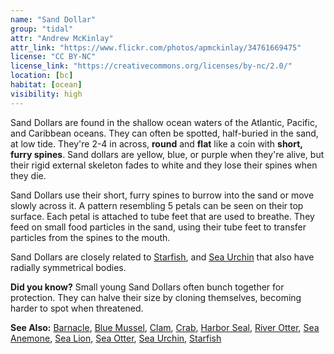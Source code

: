 ```yaml
---
name: "Sand Dollar"
group: "tidal"
attr: "Andrew McKinlay"
attr_link: "https://www.flickr.com/photos/apmckinlay/34761669475"
license: "CC BY-NC"
license_link: "https://creativecommons.org/licenses/by-nc/2.0/"
location: [bc]
habitat: [ocean]
visibility: high
---
```

Sand Dollars are found in the shallow ocean waters of the Atlantic, Pacific, and Caribbean oceans. They can often be spotted, half-buried in the sand, at low tide. They're 2-4 in across, **round** and **flat** like a coin with **short, furry spines**. Sand dollars are yellow, blue, or purple when they're alive, but their rigid external skeleton fades to white and they lose their spines when they die.

Sand Dollars use their short, furry spines to burrow into the sand or move slowly across it. A pattern resembling 5 petals can be seen on their top surface. Each petal is attached to tube feet that are used to breathe. They feed on small food particles in the sand, using their tube feet to transfer particles from the spines to the mouth.

Sand Dollars are closely related to [Starfish](/animals/starfish), and [Sea Urchin](/animals/seaurch) that also have radially symmetrical bodies.

**Did you know?** Small young Sand Dollars often bunch together for protection. They can halve their size by cloning themselves, becoming harder to spot when threatened.

<!-- generated, do not edit -->
**See Also:**
[Barnacle](/animals/barnacle),
[Blue Mussel](/animals/blumussel),
[Clam](/animals/clam),
[Crab](/animals/crab),
[Harbor Seal](/animals/harbseal),
[River Otter](/animals/rivotter),
[Sea Anemone](/animals/seaanem),
[Sea Lion](/animals/sealion),
[Sea Otter](/animals/seaotter),
[Sea Urchin](/animals/seaurch),
[Starfish](/animals/starfish)

